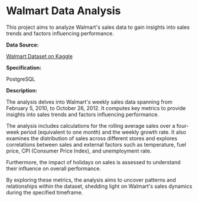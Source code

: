 # Walmart Data Analysis

This project aims to analyze Walmart's sales data to gain insights into sales trends and factors influencing performance.

**Data Source:** 

[Walmart Dataset on Kaggle](https://www.kaggle.com/datasets/yasserh/walmart-dataset?resource=download)

**Specification:** 

PostgreSQL

**Description:**

The analysis delves into Walmart's weekly sales data spanning from February 5, 2010, to October 26, 2012. It computes key metrics to provide insights into sales trends and factors influencing performance.

The analysis includes calculations for the rolling average sales over a four-week period (equivalent to one month) and the weekly growth rate. It also examines the distribution of sales across different stores and explores correlations between sales and external factors such as temperature, fuel price, CPI (Consumer Price Index), and unemployment rate.

Furthermore, the impact of holidays on sales is assessed to understand their influence on overall performance.

By exploring these metrics, the analysis aims to uncover patterns and relationships within the dataset, shedding light on Walmart's sales dynamics during the specified timeframe.
